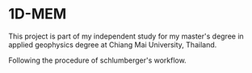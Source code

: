 # 1D-MEM
This project is part of my independent study for my master's degree in applied geophysics degree at Chiang Mai University, Thailand.

Following the procedure of schlumberger's workflow.

